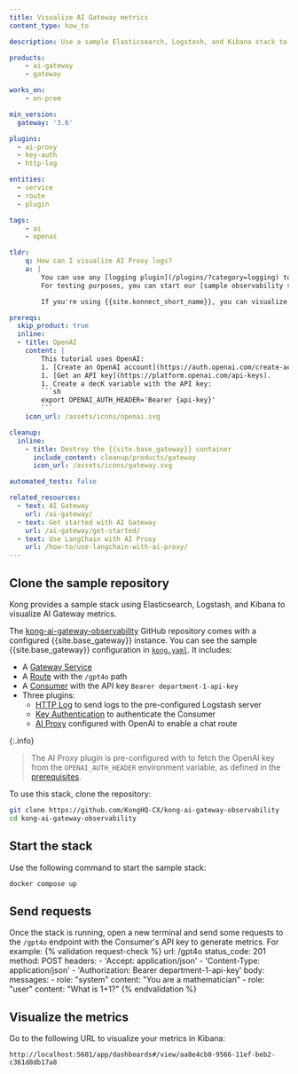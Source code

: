 ```yaml
---
title: Visualize AI Gateway metrics 
content_type: how_to

description: Use a sample Elasticsearch, Logstash, and Kibana stack to visualize data from the AI Proxy plugin.

products:
    - ai-gateway
    - gateway

works_on:
    - on-prem

min_version:
  gateway: '3.6'

plugins:
  - ai-proxy
  - key-auth
  - http-log

entities: 
  - service
  - route
  - plugin

tags:
    - ai
    - openai

tldr:
    q: How can I visualize AI Proxy logs?
    a: |
        You can use any [logging plugin](/plugins/?category=logging) to send your AI Gateway metrics and logs to your dashboarding tool. 
        For testing purposes, you can start our [sample observability stack](https://github.com/KongHQ-CX/kong-ai-gateway-observability), send requests to `/gpt4o`, and visualize the results at `http://localhost:5601/app/dashboards#/view/aa8e4cb0-9566-11ef-beb2-c361d8db17a8`.

        If you're using {{site.konnect_short_name}}, you can visualize AI Gateway metrics with [Advanced Analytics](/advanced-analytics/).

prereqs:
  skip_product: true
  inline:
  - title: OpenAI
    content: |
        This tutorial uses OpenAI:
        1. [Create an OpenAI account](https://auth.openai.com/create-account).
        1. [Get an API key](https://platform.openai.com/api-keys). 
        1. Create a decK variable with the API key:
        ```sh
        export OPENAI_AUTH_HEADER='Bearer {api-key}'
        ```
    icon_url: /assets/icons/openai.svg

cleanup:
  inline:
    - title: Destroy the {{site.base_gateway}} container
      include_content: cleanup/products/gateway
      icon_url: /assets/icons/gateway.svg

automated_tests: false

related_resources:
  - text: AI Gateway
    url: /ai-gateway/
  - text: Get started with AI Gateway
    url: /ai-gateway/get-started/
  - text: Use LangChain with AI Proxy
    url: /how-to/use-langchain-with-ai-proxy/
---
```


## Clone the sample repository

Kong provides a sample stack using Elasticsearch, Logstash, and Kibana to visualize AI Gateway metrics.

The [kong-ai-gateway-observability](https://github.com/KongHQ-CX/kong-ai-gateway-observability) GitHub repository comes with a configured {{site.base_gateway}} instance. You can see the sample {{site.base_gateway}} configuration in [`kong.yaml`](https://github.com/KongHQ-CX/kong-ai-gateway-observability/blob/main/kong.yaml). It includes:
* A [Gateway Service](/gateway/entities/service/)
* A [Route](/gateway/entities/route/) with the `/gpt4o` path
* A [Consumer](/gateway/entities/consumer/) with the API key `Bearer department-1-api-key`
* Three plugins:
    * [HTTP Log](/plugins/http-log/) to send logs to the pre-configured Logstash server
    * [Key Authentication](/plugins/key-auth/) to authenticate the Consumer
    * [AI Proxy](/plugins/ai-proxy/) configured with OpenAI to enable a chat route

{:.info}
> The AI Proxy plugin is pre-configured with to fetch the OpenAI key from the `OPENAI_AUTH_HEADER` environment variable, as defined in the [prerequisites](#prerequisites).

To use this stack, clone the repository:
```sh
git clone https://github.com/KongHQ-CX/kong-ai-gateway-observability
cd kong-ai-gateway-observability
```

## Start the stack

Use the following command to start the sample stack:
```sh
docker compose up
```

## Send requests

Once the stack is running, open a new terminal and send some requests to the `/gpt4o` endpoint with the Consumer's API key to generate metrics. For example:
{% validation request-check %}
url: /gpt4o
status_code: 201
method: POST
headers:
    - 'Accept: application/json'
    - 'Content-Type: application/json'
    - 'Authorization: Bearer department-1-api-key'
body:
    messages:
        - role: "system"
          content: "You are a mathematician"
        - role: "user"
          content: "What is 1+1?"
{% endvalidation %}

## Visualize the metrics

Go to the following URL to visualize your metrics in Kibana:
```
http://localhost:5601/app/dashboards#/view/aa8e4cb0-9566-11ef-beb2-c361d8db17a8
```

